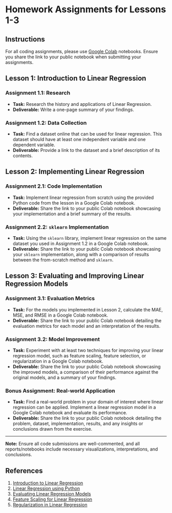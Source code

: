 # Homework Assignments for Lessons 1-3

## Instructions
For all coding assignments, please use [Google Colab](https://colab.research.google.com/) notebooks. Ensure you share the link to your public notebook when submitting your assignments.

## Lesson 1: Introduction to Linear Regression

### Assignment 1.1: Research
- **Task:** Research the history and applications of Linear Regression.
- **Deliverable:** Write a one-page summary of your findings.

### Assignment 1.2: Data Collection
- **Task:** Find a dataset online that can be used for linear regression. This dataset should have at least one independent variable and one dependent variable.
- **Deliverable:** Provide a link to the dataset and a brief description of its contents.

## Lesson 2: Implementing Linear Regression

### Assignment 2.1: Code Implementation
- **Task:** Implement linear regression from scratch using the provided Python code from the lesson in a Google Colab notebook.
- **Deliverable:** Share the link to your public Colab notebook showcasing your implementation and a brief summary of the results.

### Assignment 2.2: `sklearn` Implementation
- **Task:** Using the `sklearn` library, implement linear regression on the same dataset you used in Assignment 1.2 in a Google Colab notebook.
- **Deliverable:** Share the link to your public Colab notebook showcasing your `sklearn` implementation, along with a comparison of results between the from-scratch method and `sklearn`.

## Lesson 3: Evaluating and Improving Linear Regression Models

### Assignment 3.1: Evaluation Metrics
- **Task:** For the models you implemented in Lesson 2, calculate the MAE, MSE, and RMSE in a Google Colab notebook.
- **Deliverable:** Share the link to your public Colab notebook detailing the evaluation metrics for each model and an interpretation of the results.

### Assignment 3.2: Model Improvement
- **Task:** Experiment with at least two techniques for improving your linear regression model, such as feature scaling, feature selection, or regularization in a Google Colab notebook.
- **Deliverable:** Share the link to your public Colab notebook showcasing the improved models, a comparison of their performance against the original models, and a summary of your findings.

### Bonus Assignment: Real-world Application
- **Task:** Find a real-world problem in your domain of interest where linear regression can be applied. Implement a linear regression model in a Google Colab notebook and evaluate its performance.
- **Deliverable:** Share the link to your public Colab notebook detailing the problem, dataset, implementation, results, and any insights or conclusions drawn from the exercise.

---

**Note:** Ensure all code submissions are well-commented, and all reports/notebooks include necessary visualizations, interpretations, and conclusions.

## References
1. [Introduction to Linear Regression](https://towardsdatascience.com/introduction-to-linear-regression-in-python-c12a072bedf0)
2. [Linear Regression using Python](https://realpython.com/linear-regression-in-python/)
3. [Evaluating Linear Regression Models](https://www.ritchieng.com/machine-learning-evaluate-linear-regression-model/)
4. [Feature Scaling for Linear Regression](https://benalexkeen.com/feature-scaling-with-scikit-learn/)
5. [Regularization in Linear Regression](https://www.datacamp.com/community/tutorials/tutorial-ridge-lasso-elastic-net)
